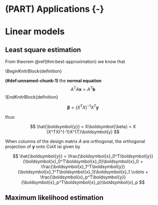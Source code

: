 
# (PART) Applications {-}

# Linear models

## Least square estimation 

From theorem \@ref(thm:best-approximation) we know that 


\BeginKnitrBlock{definition}<div class="definition"><span class="definition" id="def:unnamed-chunk-1"><strong>(\#def:unnamed-chunk-1) </strong></span>the **normal equation** 
$$
A^TA\boldsymbol{x} = A^T\boldsymbol{b}
$$</div>\EndKnitrBlock{definition}



$$
\boldsymbol{\beta} = (X^TX)^{-1}X^T\boldsymbol{y}
$$

thus: 

$$
\hat{\boldsymbol{y}} = X\boldsymbol{\beta} = X (X^TX)^{-1}X^{T}\boldsymbol{y}
$$

When columns of the design matrix $A$ are orthogonal, the orthogonal projection of $\boldsymbol{y}$ onto Col$X$ isi given by 

$$
\hat{\boldsymbol{y}} = \frac{\boldsymbol{x}_0^T\boldsymbol{y}}{\boldsymbol{x}_0^T\boldsymbol{x}_0}\boldsymbol{x}_0 + 
\frac{\boldsymbol{x}_1^T\boldsymbol{y}}{\boldsymbol{x}_1^T\boldsymbol{x}_1}\boldsymbol{x}_1
\cdots +
\frac{\boldsymbol{x}_p^T\boldsymbol{y}}{\boldsymbol{x}_p^T\boldsymbol{x}_p}\boldsymbol{x}_p
$$

## Maximum likelihood estimation
